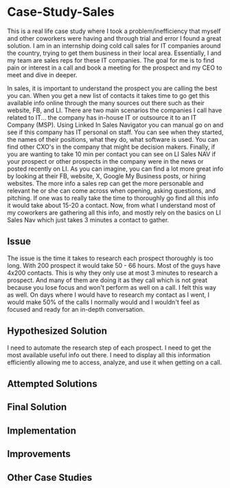 # Case-Study-Sales
This is a real life case study where I took a problem/inefficiency that myself and other coworkers were having and through trial and error I found a great solution. I am in an internship doing cold call sales for IT companies around the country, trying to get them business in their local area. Essentially, I and my team are sales reps for these IT companies. The goal for me is to find pain or interest in a call and book a meeting for the prospect and my CEO to meet and dive in deeper. 

In sales, it is important to understand the prospect you are calling the best you can. When you get a new list of contacts it takes time to go get this available info online through the many sources out there such as their website, FB, and LI. 
There are two main scenarios the companies I call have related to IT... the company has in-house IT or outsource it to an IT Company (MSP). Using Linked In Sales Navigator you can manual go on and see if this company has IT personal on staff. You can see when they started, the names of their positions, what they do, what software is used. You can find other CXO's in the company that might be decision makers. Finally, if you are wanting to take 10 min per contact you can see on LI Sales NAV if your prospect or other prospects in the company were in the news or posted recently on LI. 
As you can imagine, you can find a lot more great info by looking at their FB, website, X, Google My Business posts, or hiring websites.
The more info a sales rep can get the more personable and relevant he or she can come across when opening, asking questions, and pitching. If one was to really take the time to thoroughly go find all this info it would take about 15-20 a contact. 
Now, from what I understand most of my coworkers are gathering all this info, and mostly rely on the basics on LI Sales Nav which just takes 3 minutes a contact to gather. 
## Issue
The issue is the time it takes to research each prospect thoroughly is too long. With 200 prospect it would take 50 - 66 hours. Most of the guys have 4x200 contacts. This is why they only use at most 3 minutes to research a prospect. And many of them are doing it as they call which is not great because you lose focus and won't perform as well on a call. I felt this way as well. On days where I would have to research my contact as I went, I would make 50% of the calls I normally would and I wouldn't feel as focused and ready for an in-depth conversation. 

## Hypothesized Solution
I need to automate the research step of each prospect. I need to get the most available useful info out there. I need to display all this information efficiently allowing me to access, analyze, and use it when getting on a call. 
## Attempted Solutions
## Final Solution
## Implementation
## Improvements
## Other Case Studies 

